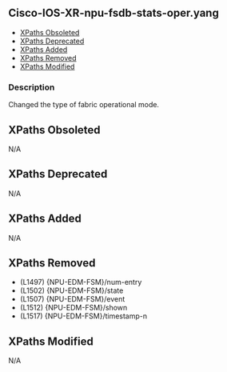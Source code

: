 ## Cisco-IOS-XR-npu-fsdb-stats-oper.yang

- [XPaths Obsoleted](#xpaths-obsoleted)
- [XPaths Deprecated](#xpaths-deprecated)
- [XPaths Added](#xpaths-added)
- [XPaths Removed](#xpaths-removed)
- [XPaths Modified](#xpaths-modified)

### Description

Changed the type of fabric operational mode.

## XPaths Obsoleted

N/A

## XPaths Deprecated

N/A

## XPaths Added

N/A

## XPaths Removed

- (L1497)	{NPU-EDM-FSM}/num-entry
- (L1502)	{NPU-EDM-FSM}/state
- (L1507)	{NPU-EDM-FSM}/event
- (L1512)	{NPU-EDM-FSM}/shown
- (L1517)	{NPU-EDM-FSM}/timestamp-n

## XPaths Modified

N/A

